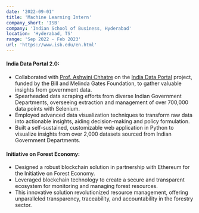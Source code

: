 ```yaml
---
date: '2022-09-01'
title: 'Machine Learning Intern'
company_short: 'ISB'
company: 'Indian School of Business, Hyderabad'
location: 'Hyderabad, TS'
range: 'Sep 2022 - Feb 2023'
url: 'https://www.isb.edu/en.html'
---
```



#### India Data Portal 2.0: 
- Collaborated with [Prof. Ashwini Chhatre](https://www.isb.edu/en/research-thought-leadership/faculty/faculty-directory/ashwini-chhatre.html) on the [India Data Portal](https://indiadataportal.com/) project, funded by the Bill and Melinda Gates Foundation, to gather valuable insights from government data.
- Spearheaded data scraping efforts from diverse Indian Government Departments, overseeing extraction and management of over 700,000 data points with Selenium.
- Employed advanced data visualization techniques to transform raw data into actionable insights, aiding decision-making and policy formulation.
- Built a self-sustained, customizable web application in Python to visualize insights from over 2,000 datasets sourced from Indian Government Departments.
#### Initiative on Forest Economy:
- Designed a robust blockchain solution in partnership with Ethereum for the Initiative on Forest Economy.
- Leveraged blockchain technology to create a secure and transparent ecosystem for monitoring and managing forest resources.
- This innovative solution revolutionized resource management, offering unparalleled transparency, traceability, and accountability in the forestry sector.
